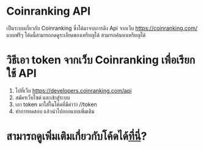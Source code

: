 # Coinranking API
เป็นระบบเกี่ยวกับ Coinranking ซึ่งได้มาจากการดึง Api จากเว็บ https://coinranking.com/ แบบฟรีๆ โค้ดนี้สามารถกดดูระเอียดของเหรียญได้ สามารถค้นหาเหรียญได้

# วิธีเอา token จากเว็บ Coinranking เพื่อเรียกใช้ API 

1. ไปที่เว็บ https://developers.coinranking.com/api
2. สมัครเว็บไซต์ และเข้าสู่ระบบ
3. เอา token มาใส่ในโค้ดที่มีคำว่า //token
4. ทำการทดสอบ แล้วนำไปออกแบบเพิ่มเติม


# สามารถดูเพิ่มเติมเกี่ยวกับโค้ดได้[ที่นี่](https://developers.coinranking.com/api/documentation)?